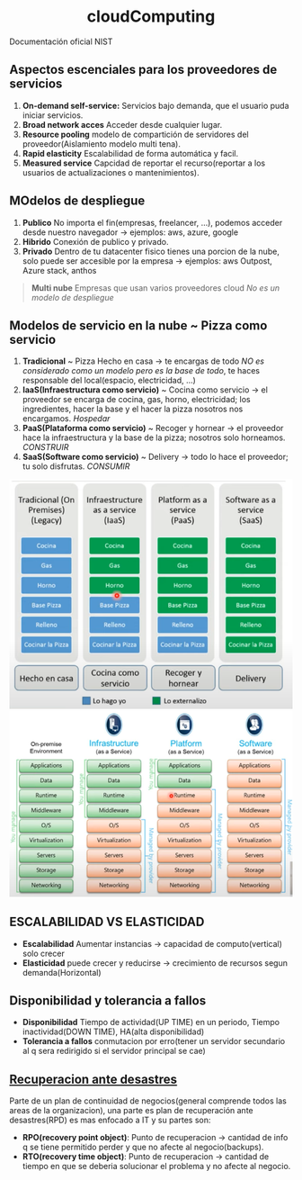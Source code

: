 <h1 align="center"> cloudComputing </h1>

Documentación oficial NIST

## Aspectos escenciales para los proveedores de servicios

1. **On-demand self-service:** Servicios bajo demanda, que el usuario puda iniciar servicios.
2. **Broad network acces** Acceder desde cualquier lugar.
3. **Resource pooling** modelo de compartición de servidores del proveedor(Aislamiento modelo multi tena).
4. **Rapid elasticity** Escalabilidad de forma automática y facil.
5. **Measured service** Capcidad de reportar el recurso(reportar a los usuarios de actualizaciones o mantenimientos).


## MOdelos de despliegue

1. **Publico** No importa el fin(empresas, freelancer, ...), podemos acceder desde nuestro navegador -> ejemplos: aws, azure, google
2. **Hibrido** Conexión de publico y privado.
3. **Privado** Dentro de tu datacenter fisico tienes una porcion de la nube, solo puede ser accesible por la empresa -> ejemplos: aws Outpost, Azure stack, anthos

> **Multi nube** Empresas que usan varios proveedores cloud *No es un modelo de despliegue*


## Modelos de servicio en la nube ~ Pizza como servicio

1. **Tradicional** ~ Pizza Hecho en casa -> te encargas de todo *NO es considerado como un modelo pero es la base de todo*, te haces responsable del local(espacio, electricidad, ...)
2. **IaaS(Infraestructura como servicio)** ~ Cocina como servicio -> el proveedor se encarga de cocina, gas, horno, electricidad; los ingredientes, hacer la base y el hacer la pizza nosotros nos encargamos. *Hospedar*
3. **PaaS(Plataforma como servicio)** ~ Recoger y hornear -> el proveedor hace la infraestructura y la base de la pizza; nosotros solo horneamos. *CONSTRUIR*
4. **SaaS(Software como servicio)** ~ Delivery -> todo lo hace el proveedor; tu solo disfrutas. *CONSUMIR*

![PizaaaS](https://github.com/jhonPariona/Aws/blob/main/assets/Screenshot_20210703_115244.png?raw=true)
![swaas](https://github.com/jhonPariona/Aws/blob/main/assets/sw.png?raw=true)

## ESCALABILIDAD VS ELASTICIDAD

- **Escalabilidad** Aumentar instancias -> capacidad de computo(vertical) solo crecer
- **Elasticidad** puede crecer y reducirse -> crecimiento de recursos segun demanda(Horizontal)


## Disponibilidad y tolerancia a fallos

- **Disponibilidad** Tiempo de actividad(UP TIME) en un periodo, Tiempo inactividad(DOWN TIME), HA(alta disponibilidad)
- **Tolerancia a fallos** conmutacion por erro(tener un servidor secundario al q sera redirigido si el servidor principal se cae)


## [Recuperacion ante desastres](https://www.youtube.com/watch?v=qJJXB8KBWdI)

Parte de un plan de continuidad de negocios(general comprende todos las areas de la organizacion), una parte es plan de recuperación ante desastres(RPD) es mas enfocado a IT y su partes son:

- **RPO(recovery point object)**: Punto de recuperacion -> cantidad de info q se tiene permitido perder y que no afecte al negocio(backups).
- **RTO(recovery time object)**: Punto de recuperacion -> cantidad de tiempo en que se deberia solucionar el problema y no afecte al negocio.



